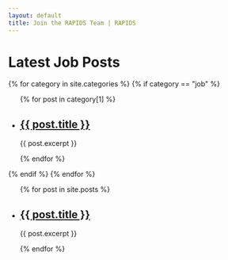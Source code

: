 ```yaml
---
layout: default
title: Join the RAPIDS Team | RAPIDS
---
```

<h1>Latest Job Posts</h1>

{% for category in site.categories %}
{% if category == "job" %}
  <ul>
    {% for post in category[1] %}
      <li><h2><a href="{{ post.url }}">{{ post.title }}</a></h2>
      <p>{{ post.excerpt }}</p></li>
    {% endfor %}
  </ul>
{% endif %}
{% endfor %}

<ul>
  {% for post in site.posts %}
    <li>
      <h2><a href="{{ post.url }}">{{ post.title }}</a></h2>
      <p>{{ post.excerpt }}</p>
    </li>
  {% endfor %}
</ul>
